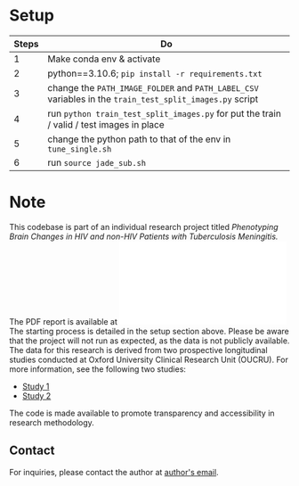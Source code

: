 # Setup
| Steps | Do                                                                                                         |
|-------|------------------------------------------------------------------------------------------------------------|
| 1     | Make conda env & activate                                                                                  |
| 2     | python==3.10.6; `pip install -r requirements.txt`                                                          |
| 3     | change the `PATH_IMAGE_FOLDER` and `PATH_LABEL_CSV` variables in the `train_test_split_images.py` script |
| 4     | run `python train_test_split_images.py` for put the train / valid / test images in place                   |
| 5     | change the python path to that of the env in `tune_single.sh`                                              |
| 6     | run `source jade_sub.sh`                                                                                   |

# Note
This codebase is part of an individual research project titled *Phenotyping Brain Changes in HIV and non-HIV Patients with Tuberculosis Meningitis.* 
The PDF report is available at ![here](report.pdf)
The starting process is detailed in the setup section above. Please be aware that the project will not run as expected, as the data is not publicly available. The data for this research is derived from two prospective longitudinal studies conducted at Oxford University Clinical Research Unit (OUCRU). For more information, see the following two studies:
- [Study 1](https://doi.org/10.12688/wellcomeopenres.14007.1)
- [Study 2](https://doi.org/10.12688/wellcomeopenres.14006.2)

The code is made available to promote transparency and accessibility in research methodology.

## Contact
For inquiries, please contact the author at [author's email](mailto:don_yin@kcl.ac.uk).
